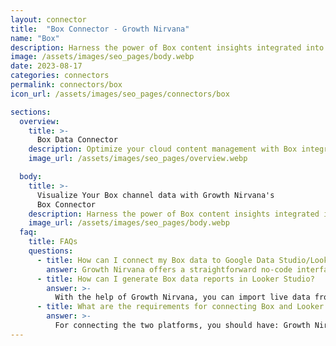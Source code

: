 ```yaml
---
layout: connector
title:  "Box Connector - Growth Nirvana"
name: "Box"
description: Harness the power of Box content insights integrated into Looker Studio for strategic content management decisions.
image: /assets/images/seo_pages/body.webp
date: 2023-08-17
categories: connectors
permalink: connectors/box
icon_url: /assets/images/seo_pages/connectors/box

sections:
  overview:
    title: >-
      Box Data Connector
    description: Optimize your cloud content management with Box integration. Seamlessly merge Box's content data with Looker Studio's analytical prowess, unlocking insights that drive collaboration, content strategies, and operational efficiency.
    image_url: /assets/images/seo_pages/overview.webp

  body:
    title: >-
      Visualize Your Box channel data with Growth Nirvana's
      Box Connector
    description: Harness the power of Box content insights integrated into Looker Studio for strategic content management decisions.
    image_url: /assets/images/seo_pages/body.webp
  faq:
    title: FAQs
    questions:
      - title: How can I connect my Box data to Google Data Studio/Looker Studio?
        answer: Growth Nirvana offers a straightforward no-code interface to connect to Box data sources.
      - title: How can I generate Box data reports in Looker Studio?
        answer: >-
          With the help of Growth Nirvana, you can import live data from Box into Looker Studio. These data can be viewed in charts, tables, and dashboards to generate branded reports that can be shared instantly.
      - title: What are the requirements for connecting Box and Looker Studio?
        answer: >-
          For connecting the two platforms, you should have: Growth Nirvana Account and Box Ads Account
---
```

